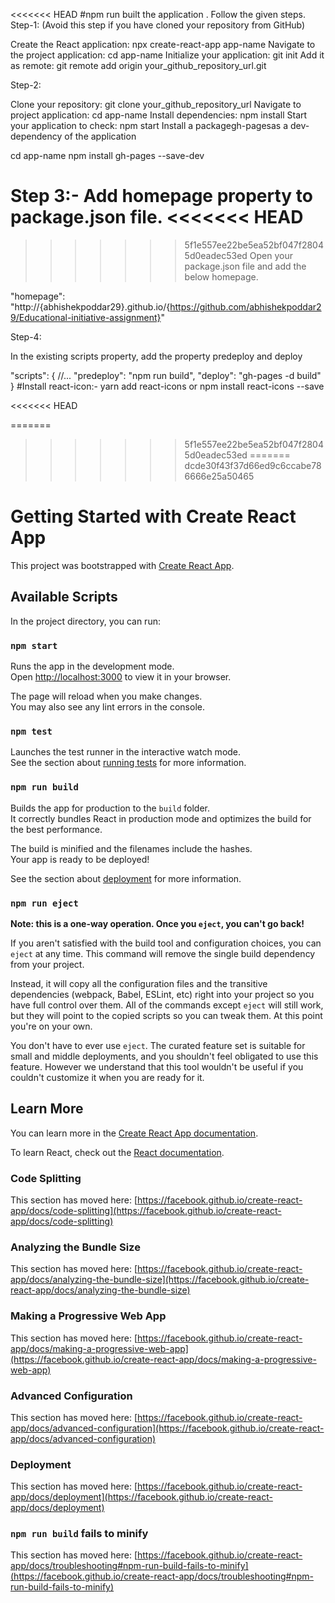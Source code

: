 <<<<<<< HEAD
#npm run built the application . 
Follow the given steps.
Step-1: (Avoid this step if you have cloned your repository from GitHub)

Create the React application: npx create-react-app app-name
Navigate to the project application: cd app-name
Initialize your application: git init
Add it as remote: git remote add origin your_github_repository_url.git

Step-2:

Clone your repository: git clone your_github_repository_url
Navigate to project application: cd app-name
Install dependencies: npm install
Start your application to check: npm start
Install a packagegh-pagesas a dev-dependency of the application

cd app-name
npm install gh-pages --save-dev


Step 3:-
Add homepage property to package.json file.
<<<<<<< HEAD
=======

>>>>>>> 5f1e557ee22be5ea52bf047f28045d0eadec53ed
Open your package.json file and add the below homepage.

"homepage": "http://{abhishekpoddar29}.github.io/{https://github.com/abhishekpoddar29/Educational-initiative-assignment}"


Step-4:

In the existing scripts property, add the property predeploy and deploy

"scripts": {
//...
"predeploy": "npm run build",
"deploy": "gh-pages -d build"
}
#Install react-icon:-
yarn add react-icons
 or
npm install react-icons --save


<<<<<<< HEAD



=======
>>>>>>> 5f1e557ee22be5ea52bf047f28045d0eadec53ed
=======
>>>>>>> dcde30f43f37d66ed9c6ccabe786666e25a50465
# Getting Started with Create React App

This project was bootstrapped with [Create React App](https://github.com/facebook/create-react-app).

## Available Scripts

In the project directory, you can run:

### `npm start`

Runs the app in the development mode.\
Open [http://localhost:3000](http://localhost:3000) to view it in your browser.

The page will reload when you make changes.\
You may also see any lint errors in the console.

### `npm test`

Launches the test runner in the interactive watch mode.\
See the section about [running tests](https://facebook.github.io/create-react-app/docs/running-tests) for more information.

### `npm run build`

Builds the app for production to the `build` folder.\
It correctly bundles React in production mode and optimizes the build for the best performance.

The build is minified and the filenames include the hashes.\
Your app is ready to be deployed!

See the section about [deployment](https://facebook.github.io/create-react-app/docs/deployment) for more information.

### `npm run eject`

**Note: this is a one-way operation. Once you `eject`, you can't go back!**

If you aren't satisfied with the build tool and configuration choices, you can `eject` at any time. This command will remove the single build dependency from your project.

Instead, it will copy all the configuration files and the transitive dependencies (webpack, Babel, ESLint, etc) right into your project so you have full control over them. All of the commands except `eject` will still work, but they will point to the copied scripts so you can tweak them. At this point you're on your own.

You don't have to ever use `eject`. The curated feature set is suitable for small and middle deployments, and you shouldn't feel obligated to use this feature. However we understand that this tool wouldn't be useful if you couldn't customize it when you are ready for it.

## Learn More

You can learn more in the [Create React App documentation](https://facebook.github.io/create-react-app/docs/getting-started).

To learn React, check out the [React documentation](https://reactjs.org/).

### Code Splitting

This section has moved here: [https://facebook.github.io/create-react-app/docs/code-splitting](https://facebook.github.io/create-react-app/docs/code-splitting)

### Analyzing the Bundle Size

This section has moved here: [https://facebook.github.io/create-react-app/docs/analyzing-the-bundle-size](https://facebook.github.io/create-react-app/docs/analyzing-the-bundle-size)

### Making a Progressive Web App

This section has moved here: [https://facebook.github.io/create-react-app/docs/making-a-progressive-web-app](https://facebook.github.io/create-react-app/docs/making-a-progressive-web-app)

### Advanced Configuration

This section has moved here: [https://facebook.github.io/create-react-app/docs/advanced-configuration](https://facebook.github.io/create-react-app/docs/advanced-configuration)

### Deployment

This section has moved here: [https://facebook.github.io/create-react-app/docs/deployment](https://facebook.github.io/create-react-app/docs/deployment)

### `npm run build` fails to minify

This section has moved here: [https://facebook.github.io/create-react-app/docs/troubleshooting#npm-run-build-fails-to-minify](https://facebook.github.io/create-react-app/docs/troubleshooting#npm-run-build-fails-to-minify)
